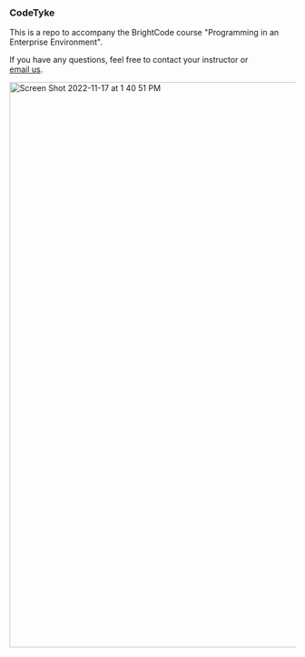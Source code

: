 ### CodeTyke 

This is a repo to accompany the BrightCode course "Programming in an Enterprise Environment". 

If you have any questions, feel free to contact your instructor or  
[email us](mailto:info@brightcode.dev?subject=[CodeTyke]).

<img width="994" alt="Screen Shot 2022-11-17 at 1 40 51 PM" src="https://github.com/werner33/CodeTyke-ProgressBar/assets/692461/df18eaab-62bf-476f-bc57-85f5f83b7891">
